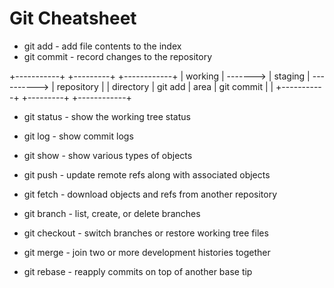 Git Cheatsheet
==============

- git add     - add file contents to the index
- git commit  - record changes to the repository

 +-----------+          +---------+             +------------+
 |  working  | -------> | staging | ----------> | repository |
 | directory | git add  |  area   | git commit  |            |
 +-----------+          +---------+             +------------+

- git status  - show the working tree status
- git log     - show commit logs
- git show    - show various types of objects

- git push    - update remote refs along with associated objects
- git fetch   - download objects and refs from another repository

- git branch   - list, create, or delete branches
- git checkout - switch branches or restore working tree files
- git merge    - join two or more development histories together
- git rebase   - reapply commits on top of another base tip

